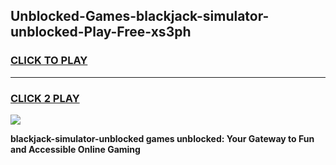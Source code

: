 
## Unblocked-Games-blackjack-simulator-unblocked-Play-Free-xs3ph
<h3>
<a href="https://premium76.site?title=blackjack-simulator-unblocked&ref=23A">CLICK TO PLAY</a></h3>
<hr>

<h3>
<a href="https://premium76.site?title=blackjack-simulator-unblocked&ref=23A">CLICK 2 PLAY</a>
  
</h3>

<a href="https://premium76.site?title=blackjack-simulator-unblocked&ref=23A"><img src="https://clearcache.store/games.png"></a>


**blackjack-simulator-unblocked games unblocked: Your Gateway to Fun and Accessible Online Gaming**
